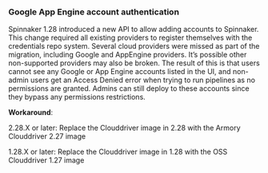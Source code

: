 ### Google App Engine account authentication

Spinnaker 1.28 introduced a new API to allow adding accounts to Spinnaker.  This change required all existing providers to register themselves with the credentials repo system.  Several cloud providers were missed as part of the migration, including Google and AppEngine providers. It’s possible other non-supported providers may also be broken.  The result of this is that users cannot see any Google or App Engine accounts listed in the UI, and non-admin users get an Access Denied error when trying to run pipelines as no permissions are granted.  Admins can still deploy to these accounts since they bypass any permissions restrictions.

**Workaround**:

2.28.X or later: Replace the Clouddriver image in 2.28 with the Armory Clouddriver 2.27 image

1.28.X or later: Replace the Clouddriver image in 1.28 with the OSS Clouddriver 1.27 image
